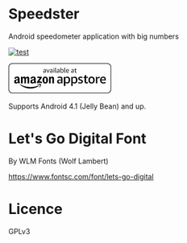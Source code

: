# Speedster
Android speedometer application with big numbers

[![test](https://github.com/ViliusSutkus89/Speedster/actions/workflows/test.yml/badge.svg)](https://github.com/ViliusSutkus89/Speedster/actions/workflows/test.yml)

[![Speedster is available at Amazon Appstore!](badges/amazon-appstore-badge-english-white_60.png)](https://www.amazon.com/gp/product/B0BD6DJZLG)

Supports Android 4.1 (Jelly Bean) and up.

# Let's Go Digital Font
By WLM Fonts (Wolf Lambert)

https://www.fontsc.com/font/lets-go-digital

# Licence
GPLv3
